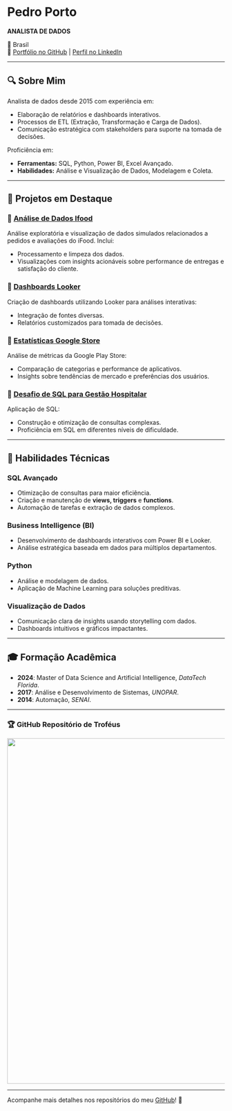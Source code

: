# Pedro Porto

**ANALISTA DE DADOS**

📍 Brasil  
🔗 [Portfólio no GitHub](https://github.com/pedrolporto) | [Perfil no LinkedIn](https://www.linkedin.com/in/ppremium-data/)

---

## 🔍 Sobre Mim

Analista de dados desde 2015 com experiência em:
- Elaboração de relatórios e dashboards interativos.
- Processos de ETL (Extração, Transformação e Carga de Dados).
- Comunicação estratégica com stakeholders para suporte na tomada de decisões.

Proficiência em:
- **Ferramentas:** SQL, Python, Power BI, Excel Avançado.
- **Habilidades:** Análise e Visualização de Dados, Modelagem e Coleta.

---

## 📂 Projetos em Destaque

### 🔗 [Análise de Dados Ifood](https://github.com/pedrolporto/ifood_data_analysis)
Análise exploratória e visualização de dados simulados relacionados a pedidos e avaliações do iFood. Inclui:
- Processamento e limpeza dos dados.
- Visualizações com insights acionáveis sobre performance de entregas e satisfação do cliente.

### 🔗 [Dashboards Looker](https://github.com/pedrolporto/looker_dashboard)
Criação de dashboards utilizando Looker para análises interativas:
- Integração de fontes diversas.
- Relatórios customizados para tomada de decisões.

### 🔗 [Estatísticas Google Store](https://github.com/pedrolporto/google_store)
Análise de métricas da Google Play Store:
- Comparação de categorias e performance de aplicativos.
- Insights sobre tendências de mercado e preferências dos usuários.

### 🔗 [Desafio de SQL para Gestão Hospitalar](https://github.com/pedrolporto/desafio_sqlite_hospital)
Aplicação de SQL:
- Construção e otimização de consultas complexas.
- Proficiência em SQL em diferentes níveis de dificuldade.

---

## 🌟 Habilidades Técnicas

### SQL Avançado
- Otimização de consultas para maior eficiência.
- Criação e manutenção de **views, triggers** e **functions**.
- Automação de tarefas e extração de dados complexos.

### Business Intelligence (BI)
- Desenvolvimento de dashboards interativos com Power BI e Looker.
- Análise estratégica baseada em dados para múltiplos departamentos.

### Python
- Análise e modelagem de dados.
- Aplicação de Machine Learning para soluções preditivas.

### Visualização de Dados
- Comunicação clara de insights usando storytelling com dados.
- Dashboards intuitivos e gráficos impactantes.

---

## 🎓 Formação Acadêmica

- **2024**: Master of Data Science and Artificial Intelligence, *DataTech Florida*.
- **2017**: Análise e Desenvolvimento de Sistemas, *UNOPAR*.
- **2014**: Automação, *SENAI*.

---

### 🏆 GitHub Repositório de Troféus

<p align="center">
  <a
    href="https://github.com/ryo-ma/github-profile-trophy"
    title="repositório de troféus"
  >
    <img
      width="800"
      src="https://github-profile-trophy.vercel.app/?username=pedrolporto&column=8&theme=darkhub&no-frame=true&no-bg=true"
    />
  </a>
</p>

---

Acompanhe mais detalhes nos repositórios do meu [GitHub](https://github.com/pedrolporto)! 🚀
